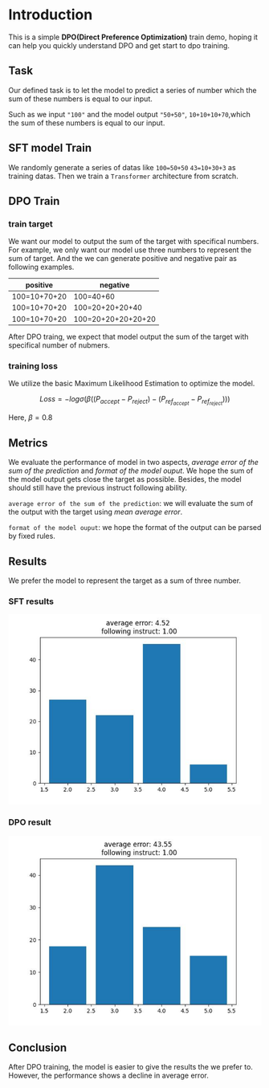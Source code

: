 # Introduction
This is a simple **DPO(Direct Preference Optimization)** train demo, hoping it can help you quickly understand DPO and get start to dpo training.


## Task
Our defined task is to let the model to predict a series of number which the sum of these numbers is equal to our input.

Such as we input `"100"` and the model output `"50+50"`, `10+10+10+70`,which the sum of these numbers is equal to our input.

## SFT model Train

We randomly generate a series of datas like `100=50+50` `43=10+30+3` as training datas. Then we train a `Transformer` architecture from scratch.

## DPO Train

### train target

We want our model to output the sum of the target with specifical numbers. For example, we only want our model use three numbers to represent the sum of target. And the we can generate positive and negative pair as following examples.

|positive  | negative |
|-|-|
|100=10+70+20|100=40+60|
|100=10+70+20|100=20+20+20+40|
|100=10+70+20|100=20+20+20+20+20|

After DPO traing, we expect that model output the sum of the target with specifical number of nubmers.

### training loss

We utilize the basic Maximum Likelihood Estimation to optimize the model.

$$Loss = -log\sigma(\beta((P_{accept} - P_{reject}) - (P_{ref_{accept}} - P_{ref_{reject}})))$$

Here, $\beta = 0.8$

## Metrics

We evaluate the performance of model in two aspects, *average error of the sum of the prediction* and *format of the model ouput*. We hope the sum of the model output gets close the target as possible. Besides, the model should still have the previous instruct following ability.

`average error of the sum of the prediction`: we will evaluate the sum of the output with the target using *mean average error*.

`format of the model ouput`: we hope the format of the output can be parsed by fixed rules.

## Results

We prefer the model to represent the target as a sum of three number.

### SFT results

![](./sft-dist.jpg)

### DPO result 

![](./dpo-dist.jpg)

## Conclusion

After DPO training, the model is easier to give the results the we prefer to. However, the performance shows a decline in average error.
